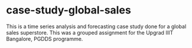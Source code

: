 # case-study-global-sales
This is a time series analysis and forecasting case study done for a global sales superstore. This was a grouped assignment for the Upgrad IIIT Bangalore, PGDDS programme.
